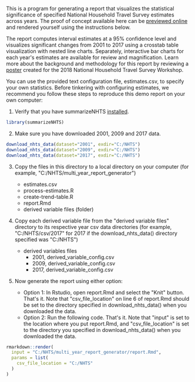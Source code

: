 This is a program for generating a report that visualizes the statistical significance of specified National Household Travel Survey estimates across years. The proof of concept available here can be [previewed online](https://rawgit.com/Westat-Transportation/summarizeNHTS/master/inst/multi_year_report_generator/report.html) and rendered yourself using the instructions below.

The report computes interval estimates at a 95% confidence level and visualizes significant changes from 2001 to 2017 using a crosstab table visualization with nested line charts. Separately, interactive bar charts for each year's estimates are available for review and magnification. Learn more about the background and methodology for this report by reviewing a [poster](Fucci,A;Cates,A.pdf) created for the 2018 National Household Travel Survey Workshop.

You can use the provided text configuration file, estimates.csv, to specify your own statistics. Before tinkering with configuring estimates, we recommend you follow these steps to reproduce this demo report on your own computer:

1. Verify that you have summarizeNHTS [installed](https://github.com/Westat-Transportation/summarizeNHTS/tree/master/inst/install).
```R
library(summarizeNHTS)
```

2. Make sure you have downloaded 2001, 2009 and 2017 data.
```R
download_nhts_data(dataset="2001", exdir="C:/NHTS")
download_nhts_data(dataset="2009", exdir="C:/NHTS")
download_nhts_data(dataset="2017", exdir="C:/NHTS")
```

3. Copy the files in this directory to a local directory on your computer (for example, "C:/NHTS/multi_year_report_generator")
	- estimates.csv
	- process-estimates.R
	- create-trend-table.R
	- report.Rmd
	- derived variable files (folder)

4. Copy each derived variable file from the "derived variable files" directory to its respective year csv data directories (for example, "C:/NHTS/csv/2017" for 2017 if the download_nhts_data() directory specified was "C:/NHTS")
	- derived variables files
		- 2001, derived_variable_config.csv
		- 2009, derived_variable_config.csv
		- 2017, derived_variable_config.csv
		
5. Now generate the report using either option:
	- Option 1: In Rstudio, open report.Rmd and select the "Knit" button. That's it. Note that "csv_file_location" on line 6 of report.Rmd should be set to the directory specified in download_nhts_data() when you downloaded the data.
	- Option 2: Run the following code. That's it. Note that "input" is set to the location where you put report.Rmd, and "csv_file_location" is set to the directory you specified in download_nhts_data() when you downloaded the data.
```R
rmarkdown::render(
  input = "C:/NHTS/multi_year_report_generator/report.Rmd",
  params = list(
    csv_file_location = "C:/NHTS"
  )
)
```